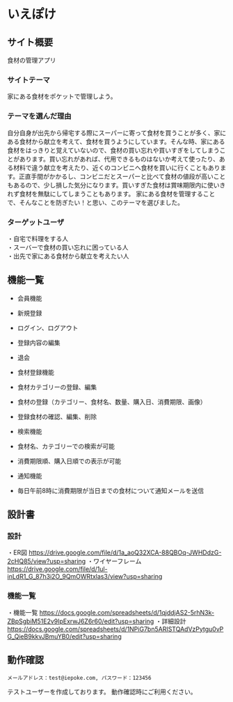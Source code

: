# いえぽけ

## サイト概要
食材の管理アプリ

### サイトテーマ
家にある食材をポケットで管理しよう。<br>

### テーマを選んだ理由
自分自身が出先から帰宅する際にスーパーに寄って食材を買うことが多く、家にある食材から献立を考えて、食材を買うようにしています。そんな時、家にある食材をはっきりと覚えていないので、食材の買い忘れや買いすぎをしてしまうことがあります。買い忘れがあれば、代用できるものはないか考えて使ったり、ある材料で違う献立を考えたり、近くのコンビニへ食材を買いに行くこともあります。正直手間がかかるし、コンビニだとスーパーと比べて食材の値段が高いこともあるので、少し損した気分になります。買いすぎた食材は賞味期限内に使いきれず食材を無駄にしてしまうこともあります。
家にある食材を管理することで、そんなことを防ぎたい！と思い、このテーマを選びました。


### ターゲットユーザ
・自宅で料理をする人<br>
・スーバーで食材の買い忘れに困っている人<br>
・出先で家にある食材から献立を考えたい人

## 機能一覧

- 会員機能
 - 新規登録<br>
 - ログイン、ログアウト<br>
 - 登録内容の編集<br>
 - 退会

- 食材登録機能
 - 食材カテゴリーの登録、編集<br>
 - 食材の登録（カテゴリー、食材名、数量、購入日、消費期限、画像）<br>
 - 登録食材の確認、編集、削除

- 検索機能
 - 食材名、カテゴリーでの検索が可能
 - 消費期限順、購入日順での表示が可能

- 通知機能
 - 毎日午前8時に消費期限が当日までの食材について通知メールを送信

## 設計書

### 設計
・ER図
https://drive.google.com/file/d/1a_aoQ32XCA-88QBOq-JWHDdzG-2cHQ85/view?usp=sharing
・ワイヤーフレーム
https://drive.google.com/file/d/1ul-inLdR1_G_87h3i2O_9QmOWRtxlas3/view?usp=sharing


### 機能一覧
・機能一覧
https://docs.google.com/spreadsheets/d/1qjddjAS2-5rhN3k-ZBpSgbiM51E2v9IpExrwJ6Z6r60/edit?usp=sharing
・詳細設計
https://docs.google.com/spreadsheets/d/1NPiG7bn5ARISTQAdVzPytgu0vPG_QieB9kkvJBmuYB0/edit?usp=sharing

## 動作確認

`メールアドレス：test@iepoke.com, パスワード：123456`

テストユーザーを作成しております。
動作確認時にご利用ください。
